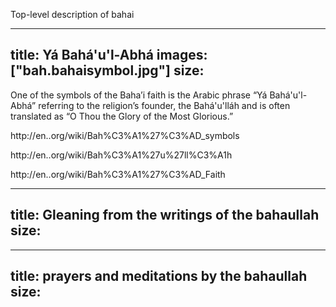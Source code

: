 Top-level description of bahai

---
title: Yá Bahá'u'l-Abhá
images: ["bah.bahaisymbol.jpg"]
size:
---
One of the symbols of the Baha’i faith is the Arabic phrase “Yá Bahá'u'l-Abhá” referring to the religion’s founder, the Bahá'u'lláh and is often translated as “O Thou the Glory of the Most Glorious.”

http://en..org/wiki/Bah%C3%A1%27%C3%AD_symbols

http://en..org/wiki/Bah%C3%A1%27u%27ll%C3%A1h

http://en..org/wiki/Bah%C3%A1%27%C3%AD_Faith


---
title: Gleaning from the writings of the bahaullah
size:
---



---
title: prayers and meditations by the bahaullah
size:
---



